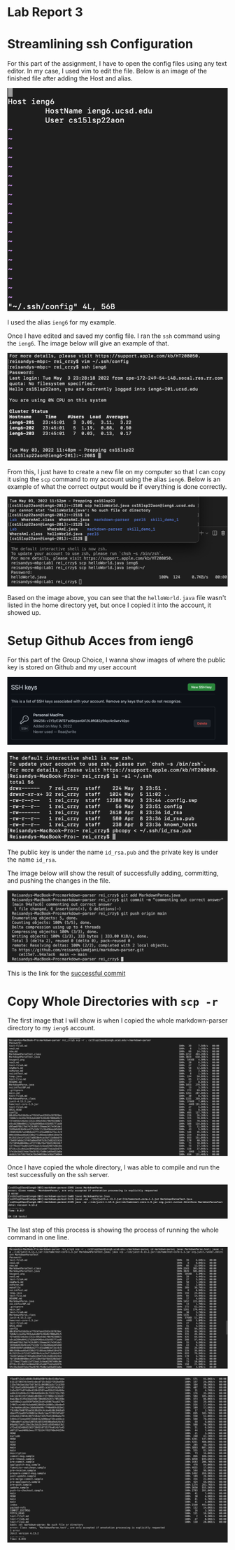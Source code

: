 # **Lab Report 3**
# Streamlining ssh Configuration
For this part of the assignment, I have to open the config files using any text editor. In my case, I used vim to edit the file. Below is an image of the finished file after adding the Host and alias.

![configFile](configFile.png)

I used the alias `ieng6` for my example.

Once I have edited and saved my config file. I ran the `ssh` command using the `ieng6`. The image below will give an example of that.

![sshLogging](sshLogging.png)

From this, I just have to create a new file on my computer so that I can copy it using the `scp` command to my account using the alias `ieng6`. Below is an example of what the correct output would be if everything is done correctly.

![scpCommand](scpCommand.png)

Based on the image above, you can see that the `helloWorld.java` file wasn't listed in the home directory yet, but once I copied it into the account, it showed up.

# Setup Github Acces from ieng6
For this part of the Group Choice, I wanna show images of where the public key is stored on Github and my user account

![sshGit](sshGit.png)

![sshPubPri](sshPubPri.png)

The public key is under the name `id_rsa.pub` and the private key is under the name `id_rsa`.

The image below will show the result of successfully adding, committing, and pushing the changes in the file.

![successPush](successPush.png)

This is the link for the [successful commit](https://github.com/reisandylamdjani/markdown-parser/commit/94a7ac6ba20e167c41cd0f1f0b777c6aea73f5cc)


# Copy Whole Directories with `scp -r`
The first image that I will show is when I copied the whole markdown-parser directory to my `ieng6` account.

![scpWhole](scpWhole.png)

Once I have copied the whole directory, I was able to compile and run the test successfully on the ssh server.

![sshOutput](sshOutput.png)

The last step of this process is showing the process of running the whole command in one line.

![oneLineFirst](oneLineFirst.png)

![oneLineSecond](oneLineSecond.png)
